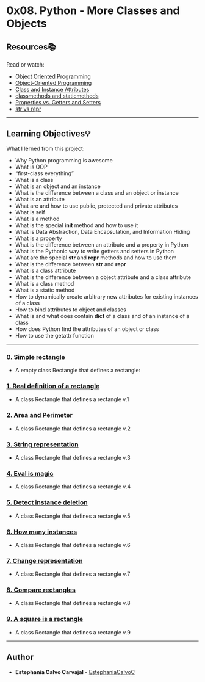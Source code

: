 # 0x08. Python - More Classes and Objects

## Resources:books:
Read or watch:
* [Object Oriented Programming](https://intranet.hbtn.io/rltoken/VlISluyXK-teEwwPCu2tlg)
* [Object-Oriented Programming](https://intranet.hbtn.io/rltoken/m_oP4NCbKTp9tKptvxWP_g)
* [Class and Instance Attributes](https://intranet.hbtn.io/rltoken/yRdxqVWRyGiu38i6oB4m4g)
* [classmethods and staticmethods](https://intranet.hbtn.io/rltoken/ce7aZMwzugNBFgfYxNxwCw)
* [Properties vs. Getters and Setters](https://intranet.hbtn.io/rltoken/PVFV8ka_Ii6h2rXBqAliMQ)
* [str vs repr](https://intranet.hbtn.io/rltoken/eYiDVsmlNHRZTrirAZ7Qtg)

---
## Learning Objectives:bulb:
What I lerned from this project:

* Why Python programming is awesome 
* What is OOP
* “first-class everything”
* What is a class
* What is an object and an instance
* What is the difference between a class and an object or instance
* What is an attribute
* What are and how to use public, protected and private attributes
* What is self
* What is a method
* What is the special __init__ method and how to use it
* What is Data Abstraction, Data Encapsulation, and Information Hiding
* What is a property
* What is the difference between an attribute and a property in Python
* What is the Pythonic way to write getters and setters in Python
* What are the special __str__ and __repr__ methods and how to use them
* What is the difference between __str__ and __repr__
* What is a class attribute
* What is the difference between a object attribute and a class attribute
* What is a class method
* What is a static method
* How to dynamically create arbitrary new attributes for existing instances of a class
* How to bind attributes to object and classes
* What is and what does contain __dict__ of a class and of an instance of a class
* How does Python find the attributes of an object or class
* How to use the getattr function

---

### [0. Simple rectangle](./0-rectangle.py)
* A empty class Rectangle that defines a rectangle:


### [1. Real definition of a rectangle](./1-rectangle.py)
* A class Rectangle that defines a rectangle v.1


### [2. Area and Perimeter](./2-rectangle.py)
* A class Rectangle that defines a rectangle v.2


### [3. String representation](./3-rectangle.py)
* A class Rectangle that defines a rectangle v.3


### [4. Eval is magic](./4-rectangle.py)
* A class Rectangle that defines a rectangle v.4


### [5. Detect instance deletion](./5-rectangle.py)
* A class Rectangle that defines a rectangle v.5


### [6. How many instances](./6-rectangle.py)
* A class Rectangle that defines a rectangle v.6


### [7. Change representation](./7-rectangle.py)
* A class Rectangle that defines a rectangle v.7


### [8. Compare rectangles](./8-rectangle.py)
* A class Rectangle that defines a rectangle v.8


### [9. A square is a rectangle](./9-rectangle.py)
* A class Rectangle that defines a rectangle v.9

---

## Author
* **Estephania Calvo Carvajal** - [EstephaniaCalvoC](https://github.com/EstephaniaCalvoC)